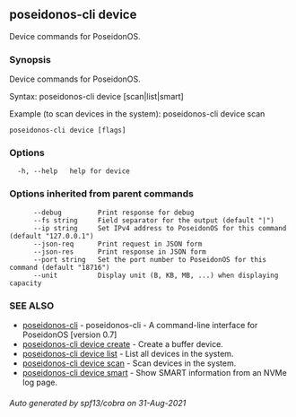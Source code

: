 ## poseidonos-cli device

Device commands for PoseidonOS.

### Synopsis

Device commands for PoseidonOS.

Syntax: 
  poseidonos-cli device [scan|list|smart]

Example (to scan devices in the system):
  poseidonos-cli device scan
	  

```
poseidonos-cli device [flags]
```

### Options

```
  -h, --help   help for device
```

### Options inherited from parent commands

```
      --debug         Print response for debug
      --fs string     Field separator for the output (default "|")
      --ip string     Set IPv4 address to PoseidonOS for this command (default "127.0.0.1")
      --json-req      Print request in JSON form
      --json-res      Print response in JSON form
      --port string   Set the port number to PoseidonOS for this command (default "18716")
      --unit          Display unit (B, KB, MB, ...) when displaying capacity
```

### SEE ALSO

* [poseidonos-cli](poseidonos-cli.md)	 - poseidonos-cli - A command-line interface for PoseidonOS [version 0.7]
* [poseidonos-cli device create](poseidonos-cli_device_create.md)	 - Create a buffer device.
* [poseidonos-cli device list](poseidonos-cli_device_list.md)	 - List all devices in the system.
* [poseidonos-cli device scan](poseidonos-cli_device_scan.md)	 - Scan devices in the system.
* [poseidonos-cli device smart](poseidonos-cli_device_smart.md)	 - Show SMART information from an NVMe log page.

###### Auto generated by spf13/cobra on 31-Aug-2021
